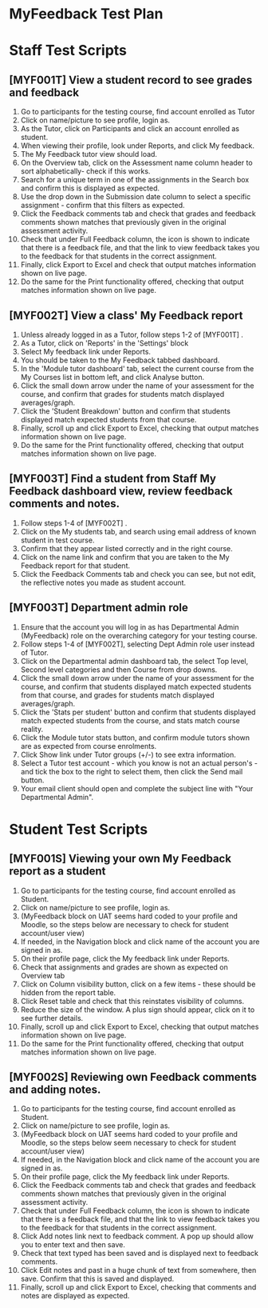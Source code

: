 # MyFeedback Test Plan

# Staff Test Scripts

## \[MYF001T\] View a student record to see grades and feedback

1.  Go to participants for the testing course, find account enrolled as Tutor
2.  Click on name/picture to see profile, login as. 
3.  As the Tutor, click on Participants and click an account enrolled as student. 
4.  When viewing their profile, look under Reports, and click My feedback. 
5.  The My Feedback tutor view should load.
6.  On the Overview tab, click on the Assessment name column header to sort alphabetically- check if this works. 
7.  Search for a unique term in one of the assignments in the Search box and confirm this is displayed as expected. 
8.  Use the drop down in the Submission date column to select a specific assignment - confirm that this filters as expected. 
9.  Click the Feedback comments tab and check that grades and feedback comments shown matches that previously given in the original assessment activity.  
10. Check that under Full Feedback column, the icon is shown to indicate that there is a feedback file, and that the link to view feedback takes you to the feedback for that students in the correct assignment.
11. Finally, click Export to Excel and check that output matches information shown on live page. 
12. Do the same for the Print functionality offered, checking that output matches information shown on live page. 

## \[MYF002T\] View a class' My Feedback report

1.  Unless already logged in as a Tutor, follow steps 1-2 of \[MYF001T\] .
2.  As a Tutor, click on 'Reports' in the 'Settings' block
3.  Select My feedback link under Reports. 
4.  You should be taken to the My Feedback tabbed dashboard. 
5.  In the 'Module tutor dashboard' tab, select the current course from the My Courses list in bottom left, and click Analyse button.
6.  Click the small down arrow under the name of your assessment for the course, and confirm that grades for students match displayed averages/graph. 
7.  Click the 'Student Breakdown' button and confirm that students displayed match expected students from that course. 
8.  Finally, scroll up and click Export to Excel, checking that output matches information shown on live page. 
9.  Do the same for the Print functionality offered, checking that output matches information shown on live page. 

## \[MYF003T\] Find a student from Staff My Feedback dashboard view, review feedback comments and notes. 

1.  Follow steps 1-4 of \[MYF002T\] .
2.  Click on the My students tab, and search using email address of known student in test course.
3.  Confirm that they appear listed correctly and in the right course. 
4.  Click on the name link and confirm that you are taken to the My Feedback report for that student.
5.  Click the Feedback Comments tab and check you can see, but not edit, the reflective notes you made as student account. 

## \[MYF003T\] Department admin role

1.  Ensure that the account you will log in as has Departmental Admin (MyFeedback) role on the overarching category for your testing course. 
2.  Follow steps 1-4 of \[MYF002T\], selecting Dept Admin role user instead of Tutor. 
3.  Click on the Departmental admin dashboard tab, the select Top level, Second level categories and then Course from drop downs. 
4.  Click the small down arrow under the name of your assessment for the course, and confirm that students displayed match expected students from that course, and grades for students match displayed averages/graph. 
5.  Click the 'Stats per student' button and confirm that students displayed match expected students from the course, and stats match course reality.
6.  Click the Module tutor stats button, and confirm module tutors shown are as expected from course enrolments. 
7.  Click Show link under Tutor groups (+/-) to see extra information. 
8.  Select a Tutor test account - which you know is not an actual person's - and tick the box to the right to select them, then click the Send mail button. 
9.  Your email client should open and complete the subject line with "Your Departmental Admin".  

# Student Test Scripts

## \[MYF001S\] Viewing your own My Feedback report as a student

1.  Go to participants for the testing course, find account enrolled as Student.
2.  Click on name/picture to see profile, login as. 
3.  (MyFeedback block on UAT seems hard coded to your profile and Moodle, so the steps below are necessary to check for student account/user view)
4.  If needed, in the Navigation block and click name of the account you are signed in as. 
5.  On their profile page, click the My feedback link under Reports. 
6.  Check that assignments and grades are shown as expected on Overview tab
7.  Click on Column visibility button, click on a few items - these should be hidden from the report table.
8.  Click Reset table and check that this reinstates visibility of columns. 
9.  Reduce the size of the window. A plus sign should appear, click on it to see further details.
10. Finally, scroll up and click Export to Excel, checking that output matches information shown on live page. 
11. Do the same for the Print functionality offered, checking that output matches information shown on live page. 

## \[MYF002S\] Reviewing own Feedback comments and adding notes. 

1.  Go to participants for the testing course, find account enrolled as Student.
2.  Click on name/picture to see profile, login as. 
3.  (MyFeedback block on UAT seems hard coded to your profile and Moodle, so the steps below seem necessary to check for student account/user view)
4.  If needed, in the Navigation block and click name of the account you are signed in as. 
5.  On their profile page, click the My feedback link under Reports. 
6.  Click the Feedback comments tab and check that grades and feedback comments shown matches that previously given in the original assessment activity.  
7.  Check that under Full Feedback column, the icon is shown to indicate that there is a feedback file, and that the link to view feedback takes you to the feedback for that students in the correct assignment.
8.  Click Add notes link next to feedback comment. A pop up should allow you to enter text and then save.
9.  Check that text typed has been saved and is displayed next to feedback comments. 
10. Click Edit notes and past in a huge chunk of text from somewhere, then save. Confirm that this is saved and displayed. 
11. Finally, scroll up and click Export to Excel, checking that comments and notes are displayed as expected. 

